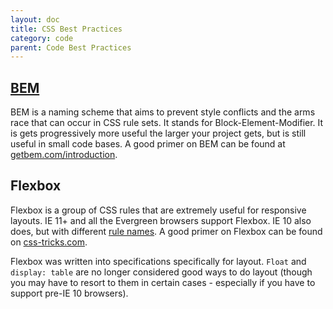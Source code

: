 ```yaml
---
layout: doc
title: CSS Best Practices
category: code
parent: Code Best Practices
---
```


## [BEM](http://getbem.com/)

BEM is a naming scheme that aims to prevent style conflicts and the arms race that can occur in CSS rule sets. It stands for Block-Element-Modifier. It is gets progressively more useful the larger your project gets, but is still useful in small code bases. A good primer on BEM can be found at [getbem.com/introduction](http://getbem.com/introduction/).

## Flexbox

Flexbox is a group of CSS rules that are extremely useful for responsive layouts. IE 11+ and all the Evergreen browsers support Flexbox. IE 10 also does, but with different [rule names](https://msdn.microsoft.com/en-us/library/hh673531(v=vs.85).aspx). A good primer on Flexbox can be found on [css-tricks.com](https://css-tricks.com/snippets/css/a-guide-to-flexbox/).

Flexbox was written into specifications specifically for layout. `Float` and `display: table` are no longer considered good ways to do layout (though you may have to resort to them in certain cases - especially if you have to support pre-IE 10 browsers).
